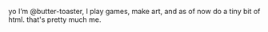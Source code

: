 yo I’m @butter-toaster,
I play games, make art, and as of now do a tiny bit of html.
that's pretty much me.

<!---
butter-toaster/butter-toaster is a ✨ special ✨ repository because its `README.md` (this file) appears on your GitHub profile.
You can click the Preview link to take a look at your changes.
--->

